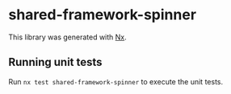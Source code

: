 # shared-framework-spinner

This library was generated with [Nx](https://nx.dev).

## Running unit tests

Run `nx test shared-framework-spinner` to execute the unit tests.
